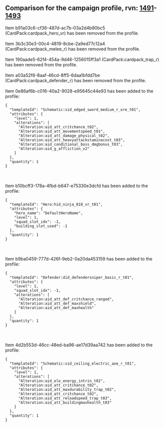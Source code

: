 ## Comparison for the campaign profile, rvn: [1491](https://github.com/PRO100KatYT/FortniteProfileRevisions/tree/main/profiles/campaign/1491%20campaign.json)-[1493](https://github.com/PRO100KatYT/FortniteProfileRevisions/tree/main/profiles/campaign/1493%20campaign.json)

Item b91a03c6-cf36-487d-ac7b-03a2d4b80bc5 (CardPack:cardpack_hero_vr) has been removed from the profile.
<br><br>
Item 3b3c30e3-00c4-4819-8cbe-2a9ed77c12a4 (CardPack:cardpack_melee_r) has been removed from the profile.
<br><br>
Item 190aade5-62f4-454a-9d46-1256015ff3a1 (CardPack:cardpack_trap_r) has been removed from the profile.
<br><br>
Item a03a52f6-8aaf-46cd-8ff5-6daa1bfdd7be (CardPack:cardpack_defender_r) has been removed from the profile.
<br><br>
Item 0e86af6b-c016-40a2-9028-e95645c44e93 has been added to the profile:

```
{
  "templateId": "Schematic:sid_edged_sword_medium_r_ore_t01",
  "attributes": {
    "level": 1,
    "alterations": [
      "Alteration:aid_att_critchance_t02",
      "Alteration:aid_att_movementspeed_t01",
      "Alteration:aid_att_damage_physical_t02",
      "Alteration:aid_att_heavyattackstaminacost_t03",
      "Alteration:aid_conditional_boss_dmgbonus_t03",
      "Alteration:aid_g_affliction_v2"
    ]
  },
  "quantity": 1
}
```

<br><br>
Item b10bcff3-178a-4fbd-b647-e75330e3dcfd has been added to the profile:

```
{
  "templateId": "Hero:hid_ninja_010_vr_t01",
  "attributes": {
    "hero_name": "DefaultHeroName",
    "level": 1,
    "squad_slot_idx": -1,
    "building_slot_used": -1
  },
  "quantity": 1
}
```

<br><br>
Item b9ba0459-777d-426f-9eb2-0a20da453159 has been added to the profile:

```
{
  "templateId": "Defender:did_defendersniper_basic_r_t01",
  "attributes": {
    "level": 1,
    "squad_slot_idx": -1,
    "alterations": [
      "Alteration:aid_att_def_critchance_ranged",
      "Alteration:aid_att_def_maxshield",
      "Alteration:aid_att_def_maxhealth"
    ]
  },
  "quantity": 1
}
```

<br><br>
Item 4d2b553d-46cc-48ed-ba96-ae17d39aa742 has been added to the profile:

```
{
  "templateId": "Schematic:sid_ceiling_electric_aoe_r_t01",
  "attributes": {
    "level": 1,
    "alterations": [
      "Alteration:aid_ele_energy_intrin_t02",
      "Alteration:aid_att_critchance_t02",
      "Alteration:aid_att_maxdurability_trap_t02",
      "Alteration:aid_att_critchance_t02",
      "Alteration:aid_att_reloadspeed_trap_t03",
      "Alteration:aid_att_buildingmaxhealth_t03"
    ]
  },
  "quantity": 1
}
```

<br><br>
